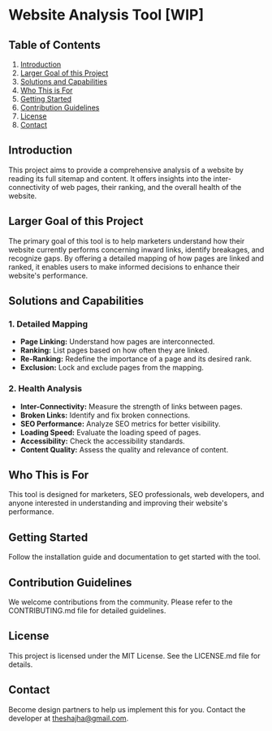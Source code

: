 # Website Analysis Tool [WIP]

## Table of Contents
1. [Introduction](#introduction)
2. [Larger Goal of this Project](#larger-goal-of-this-project)
3. [Solutions and Capabilities](#solutions-and-capabilities)
4. [Who This is For](#who-this-is-for)
5. [Getting Started](#getting-started)
6. [Contribution Guidelines](#contribution-guidelines)
7. [License](#license)
8. [Contact](#contact)

## Introduction
This project aims to provide a comprehensive analysis of a website by reading its full sitemap and content. It offers insights into the inter-connectivity of web pages, their ranking, and the overall health of the website.

## Larger Goal of this Project
The primary goal of this tool is to help marketers understand how their website currently performs concerning inward links, identify breakages, and recognize gaps. By offering a detailed mapping of how pages are linked and ranked, it enables users to make informed decisions to enhance their website's performance.

## Solutions and Capabilities
### 1. Detailed Mapping
- **Page Linking:** Understand how pages are interconnected.
- **Ranking:** List pages based on how often they are linked.
- **Re-Ranking:** Redefine the importance of a page and its desired rank.
- **Exclusion:** Lock and exclude pages from the mapping.

### 2. Health Analysis
- **Inter-Connectivity:** Measure the strength of links between pages.
- **Broken Links:** Identify and fix broken connections.
- **SEO Performance:** Analyze SEO metrics for better visibility.
- **Loading Speed:** Evaluate the loading speed of pages.
- **Accessibility:** Check the accessibility standards.
- **Content Quality:** Assess the quality and relevance of content.

## Who This is For
This tool is designed for marketers, SEO professionals, web developers, and anyone interested in understanding and improving their website's performance.

## Getting Started
Follow the installation guide and documentation to get started with the tool.

## Contribution Guidelines
We welcome contributions from the community. Please refer to the CONTRIBUTING.md file for detailed guidelines.

## License
This project is licensed under the MIT License. See the LICENSE.md file for details.

## Contact
Become design partners to help us implement this for you. Contact the developer at [theshajha@gmail.com](mailto:theshajha@gmail.com).


